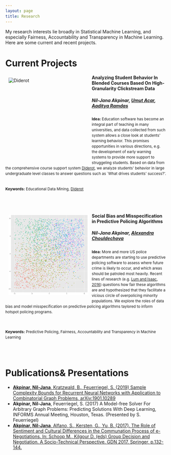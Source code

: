 ```yaml
---
layout: page
title: Research
---
```


<head>
<meta name="viewport" content="width=device-width, initial-scale=1">
<!-- Add icon library -->
<link rel="stylesheet" href="https://cdnjs.cloudflare.com/ajax/libs/font-awesome/4.7.0/css/font-awesome.min.css">
<style>
.btn {
  background-color: #404040;
  border: none;
  color: white;
  padding: 10px 20px;
  cursor: pointer;
  font-size: 12px;
}

/* Darker background on mouse-over */
.btn:hover {
  background-color: #202020;
}

a:link {
  color: #404040;
}
a:visited {
  color: #404040;
}
a:hover {
  color: #404040;
}
a:active {
  color: #404040;
} 

p.small {
  line-height: 0.1;
}

</style>
</head>

My research interests lie broadly in Statistical Machine Learning, and especially Fairness, Accountability and Transparency in Machine Learning. Here are some current and recent projects. 

<h1>Current Projects</h1>

<p><img src="/img/diderot.png" alt="Diderot" width="250" height="250" style="float: left;padding: 10px;">
<h4>Analyzing Student Behavior In Blended Courses Based On High-Granularity Clickstream Data</h4>
<h5>Nil-Jana Akpinar, <a href = "http://www.umut-acar.org/">Umut Acar</a>, <a href = "https://www.stat.cmu.edu/~aramdas/">Aaditya Ramdas</a></h5>

<small><b>Idea:</b> Education software has become an integral part of teaching in many universities, and data collected from such system allows a close look at students' learning behavior. This promises opportunities in various directions, e.g. the development of early warning systems to provide more support to struggeling students.
Based on data from the comprehensive course support system <a href = "https://www.diderot.one/">Diderot</a>, we analyze students' behavior in large undergraduate level classes to answer questions such as `What drives students' success?'.

<br>
<b>Keywords:</b> Educational Data Mining, <a href = "https://www.diderot.one/">Diderot</a>
</small>

<br><br>

<p><img src="/img/pol.png" alt="Predictive Policing" width="250" height="250" style="float: left;padding: 10px;">
<h4>Social Bias and Misspecification in Predictive Policing Algorithms</h4>
<h5>Nil-Jana Akpinar, <a href = "https://www.andrew.cmu.edu/user/achoulde/">Alexandra Chouldechova</a></h5>

<small><b>Idea:</b> More and more US police departments are starting to use predictive policing software to assess where future crime is likely to occur, and which areas should be patroled most heavily. Recent lines of research (e.g. <a href = "https://rss.onlinelibrary.wiley.com/doi/full/10.1111/j.1740-9713.2016.00960.x">Lum and Isaac, 2016</a>) questions how fair these algorithms are and hypothesized that they facilitate a vicious circle of overpolicing minority populations. We explore the roles of data bias and model misspecification on predictive policing algorithms taylored to inform hotspot policing programs. 

<br>

<b>Keywords:</b> Predictive Policing, Fairness, Accountability and Transparency in Machine Learning
</small>

<br><br>


<h1>Publications& Presentations</h1>

<ul>
  <li><a href = "https://arxiv.org/abs/1901.10289"><b>Akpinar, Nil-Jana</b>, Kratzwald, B., Feuerriegel, S. (2019) Sample Complexity
Bounds for Recurrent Neural Networks with Application to Combinatorial
Graph Problems, arXiv:1901.10289</a></li>
  <li><b>Akpinar, Nil-Jana</b>, Feuerriegel, S. (2017) A Model-free Solver For Arbitrary
Graph Problems: Predicting Solutions With Deep Learning, INFORMS Annual
Meeting, Houston, Texas. (Presented by S. Feuerriegel)</li>
  <li><a href = "https://link.springer.com/chapter/10.1007/978-3-319-63546-0_10"><b>Akpinar, Nil-Jana</b>, Alfano, S., Kersten, G., Yu, B. (2017). The Role of Sentiment and Cultural Differences in the Communation Process of e-Negotiations.
In: Schoop M., Kilgour D. (eds) Group Decision and Negotiation. A Socio-Technical Perspective. GDN 2017. Springer, p.132-144.</a></li>
</ul>


